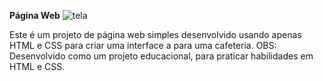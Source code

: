 **Página Web**
![tela](https://github.com/Mateusveloso26/Landing-Page-Cafeteria/assets/135018940/ef003f01-cf45-4ef2-af98-97c2da079eb4)

Este é um projeto de página web simples desenvolvido usando apenas HTML e CSS para criar uma interface a para uma cafeteria.
OBS: Desenvolvido como um projeto educacional, para praticar habilidades em HTML e CSS.



